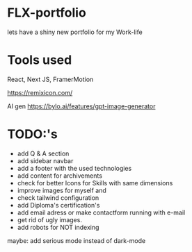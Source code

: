 # FLX-portfolio

lets have a shiny new portfolio for my Work-life

# Tools used

React, Next JS, FramerMotion


https://remixicon.com/

AI gen
https://bylo.ai/features/gpt-image-generator

# TODO:'s

- add Q & A section
- add sidebar navbar
- add a footer with the used technologies
- add content for archivements
- check for better Icons for Skills with same dimensions
- improve images for myself and 
- check tailwind configuration
- add Diploma's certification's
- add email adress or make contactform running with e-mail
- get rid of ugly images.
- add robots for NOT indexing

maybe: add serious mode instead of dark-mode
